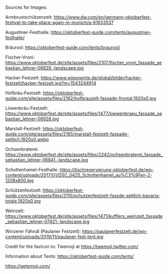

Sources for Images:

Armbrustschützenzelt: https://www.dw.com/en/germany-oktoberfest-festival-to-take-place-again-in-munich/a-61633537

Augustiner-Festhalle: https://oktoberfest-guide.com/tents/augustiner-festhalle/

Bräurosl: https://oktoberfest-guide.com/tents/braurosl/

Fischer-Vroni: https://www.oktoberfest.de/site/assets/files/2107/fischer_vroni_fassade_sebastian_lehner-06828.-landscape.jpg

Hacker-Festzelt: https://www.wiesnwirte.de/global/bilder/hacker-festzelt/hacker-festzelt.jpg?m=1543244914

Hofbräu-Festzelt: https://oktoberfest-guide.com/site/assets/files/2162/hofbrauzelt-fassade-frontal.1920x0.jpg

Löwenbräu-Festzelt: https://www.oktoberfest.de/site/assets/files/1477/loewenbraeu_fassade_sebastian_lehner-06928.jpg

Marstall-Festzelt: https://oktoberfest-guide.com/site/assets/files/2165/marstall-festzelt-fassade-seitlich.1920x0.webp

Ochsenbraterei: https://www.oktoberfest.de/site/assets/files/2242/ochsenbraterei_fassade_sebastian_lehner-06841.-landscape.jpg

Schottenhamel-Festhalle: https://tischreservierung-oktoberfest.de/wp-content/uploads/2017/01/DSC_0425_Schottenhamel_au%C3%9Fen-2-1208x800.jpg

Schützenfestzelt: https://oktoberfest-guide.com/site/assets/files/2110/schutzenfestzelt-fassde-seitlich-bavaria-totale.1920x0.jpg

Weinzelt: https://www.oktoberfest.de/site/assets/files/1471/kufflers_weinzelt_fassade_sebastian_lehner-07421.-landscape.jpg

Winzerer Fähndl (Paulaner Festzelt): https://paulanerfestzelt.de/wp-content/uploads/2019/11/paulaner-fest-tent.jpg

Credit for the favicon to: Twemoji at https://twemoji.twitter.com/

Information about Tents: https://oktoberfest-guide.com/tents/

https://getemoji.com/